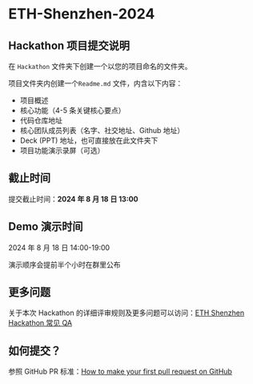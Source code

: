 # ETH-Shenzhen-2024

## Hackathon 项目提交说明

在 `Hackathon` 文件夹下创建一个以您的项目命名的文件夹。

项目文件夹内创建一个`Readme.md` 文件，内含以下内容：

- 项目概述
- 核心功能（4-5 条关键核心要点）
- 代码仓库地址
- 核心团队成员列表（名字、社交地址、Github 地址）
- Deck (PPT) 地址，也可直接放在此文件夹下
- 项目功能演示录屏（可选）

## 截止时间

提交截止时间：**2024 年 8 月 18 日 13:00**

## Demo 演示时间

2024 年 8 月 18 日 14:00-19:00

演示顺序会提前半个小时在群里公布

## 更多问题

关于本次 Hackathon 的详细评审规则及更多问题可以访问：[ETH Shenzhen Hackathon 常见 QA](https://docs.google.com/document/d/1ex-n4t-HI4bk3IoHEnqavMwFiB3DdSWsRu7nPsK4P_E/edit)

## 如何提交？

参照 GitHub PR 标准：[How to make your first pull request on GitHub](https://www.freecodecamp.org/news/how-to-make-your-first-pull-request-on-github-3/)
